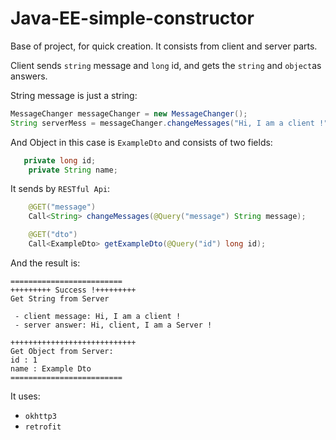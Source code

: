 # Java-EE-simple-constructor
Base of project, for quick creation. It consists from client and server parts.

Client sends `string` message and `long` id, and gets the `string` and `object`as answers.

String message is just a string:
```java
MessageChanger messageChanger = new MessageChanger();
String serverMess = messageChanger.changeMessages("Hi, I am a client !");
```

And Object in this case is `ExampleDto` and consists of two fields: 
```java
   private long id;
    private String name;
```

It sends by `RESTful Api`:

```java
    @GET("message")
    Call<String> changeMessages(@Query("message") String message);

    @GET("dto")
    Call<ExampleDto> getExampleDto(@Query("id") long id);
```

And the result is:

```
=========================
+++++++++ Success !+++++++++
Get String from Server

 - client message: Hi, I am a client !
 - server answer: Hi, client, I am a Server !

++++++++++++++++++++++++++++
Get Object from Server: 
id : 1
name : Example Dto
=========================
``` 

It uses:
- `okhttp3`
- `retrofit`
